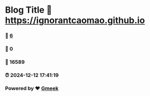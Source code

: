 # Blog Title :link: https://ignorantcaomao.github.io 
### :page_facing_up: [6](https://ignorantcaomao.github.io/tag.html) 
### :speech_balloon: 0 
### :hibiscus: 16589 
### :alarm_clock: 2024-12-12 17:41:19 
### Powered by :heart: [Gmeek](https://github.com/Meekdai/Gmeek)
